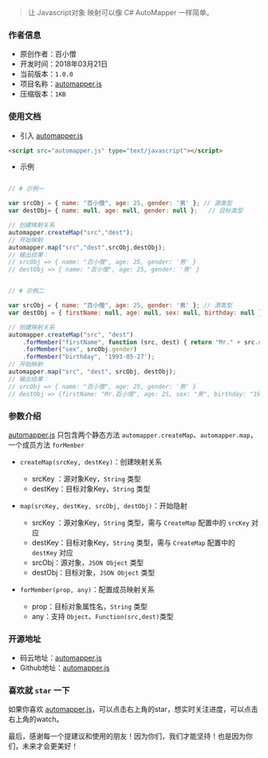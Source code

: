 > 让 Javascript对象 映射可以像 C# AutoMapper 一样简单。

### 作者信息

- 原创作者：百小僧
- 开发时间：2018年03月21日
- 当前版本：`1.0.0`
- 项目名称：[automapper.js](https://gitee.com/monksoul/automapper.js)
- 压缩版本：`1KB`


### 使用文档

- 引入 [automapper.js](https://gitee.com/monksoul/automapper.js)

```html
<script src="automapper.js" type="text/javascript"></script>
```

- 示例

```javascript

// # 示例一

var srcObj = { name: "百小僧", age: 25, gender: '男' }; // 源类型
var destObj= { name: null, age: null, gender: null };   // 目标类型

// 创建映射关系
automapper.createMap("src","dest");
// 开始映射
automapper.map("src","dest",srcObj,destObj);
// 输出结果：
// srcObj => { name: "百小僧", age: 25, gender: '男' }
// destObj => { name: "百小僧", age: 25, gender: '男' }


// # 示例二

var srcObj = { name: "百小僧", age: 25, gender: '男' }; // 源类型
var destObj = { firstName: null, age: null, sex: null, birthday: null };    // 目标类型

// 创建映射关系
automapper.createMap("src", "dest")
    .forMember("firstName", function (src, dest) { return "Mr." + src.name })
    .forMember("sex", srcObj.gender)
    .forMember("birthday", '1993-05-27');
// 开始映射
automapper.map("src", "dest", srcObj, destObj);
// 输出结果：
// srcObj => { name: "百小僧", age: 25, gender: '男' }
// destObj => {firstName: "Mr.百小僧", age: 25, sex: "男", birthday: "1993-05-27"}

```

### 参数介绍

[automapper.js](https://gitee.com/monksoul/automapper.js) 只包含两个静态方法 `automapper.createMap`、`automapper.map`，一个成员方法 `forMember`

- `createMap(srcKey, destKey)`：创建映射关系

    - srcKey ：源对象Key，`String` 类型
    - destKey：目标对象Key，`String` 类型


- `map(srcKey, destKey, srcObj, destObj)`：开始隐射

    - srcKey ：源对象Key，`String` 类型，需与 `CreateMap` 配置中的 `srcKey` 对应
    - destKey：目标对象Key，`String` 类型，需与 `CreateMap` 配置中的 `destKey` 对应
    - srcObj：源对象，`JSON Object` 类型
    - destObj：目标对象，`JSON Object` 类型


- `forMember(prop, any)`：配置成员映射关系

    - prop：目标对象属性名，`String` 类型
    - any：支持 `Object`、`Function(src,dest)`类型


### 开源地址

- 码云地址：[automapper.js](https://gitee.com/monksoul/automapper.js)
- Github地址：[automapper.js](https://github.com/MonkSoul/automapper.js)

### 喜欢就 `star` 一下

如果你喜欢 [automapper.js](https://gitee.com/monksoul/automapper.js)，可以点击右上角的star，想实时关注进度，可以点击右上角的watch。

最后，感谢每一个提建议和使用的朋友！因为你们，我们才能坚持！也是因为你们，未来才会更美好！
